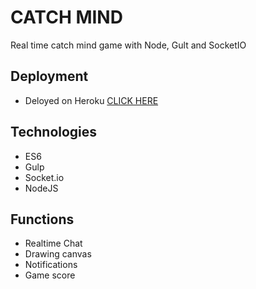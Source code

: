 # CATCH MIND

Real time catch mind game with Node, Gult and SocketIO

## Deployment

- Deloyed on Heroku <a href="https://fierce-escarpment-14808.herokuapp.com/" target="_blank"> CLICK HERE</a>

## Technologies
  - ES6
  - Gulp
  - Socket.io
  - NodeJS

## Functions
- Realtime Chat
- Drawing canvas
- Notifications
- Game score
